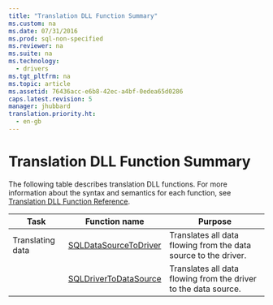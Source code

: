 ```yaml
---
title: "Translation DLL Function Summary"
ms.custom: na
ms.date: 07/31/2016
ms.prod: sql-non-specified
ms.reviewer: na
ms.suite: na
ms.technology: 
  - drivers
ms.tgt_pltfrm: na
ms.topic: article
ms.assetid: 76436acc-e6b8-42ec-a4bf-0edea65d0286
caps.latest.revision: 5
manager: jhubbard
translation.priority.ht: 
  - en-gb
---
```

# Translation DLL Function Summary
The following table describes translation DLL functions. For more information about the syntax and semantics for each function, see [Translation DLL Function Reference](../content/Translation-DLL-API-Reference.md).  
  
|Task|Function name|Purpose|  
|----------|-------------------|-------------|  
|Translating data|[SQLDataSourceToDriver](../content/SQLDataSourceToDriver-Function.md)|Translates all data flowing from the data source to the driver.|  
||[SQLDriverToDataSource](../content/SQLDriverToDataSource-Function.md)|Translates all data flowing from the driver to the data source.|